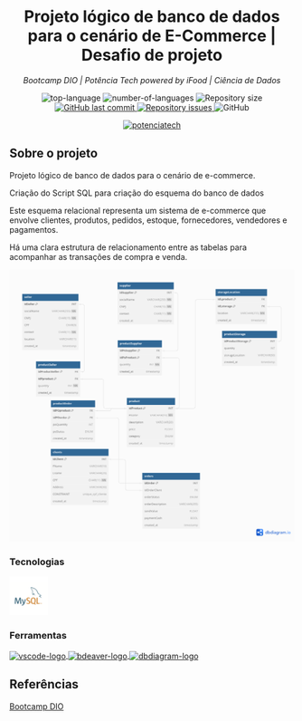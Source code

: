 <h1 align="center">Projeto lógico de banco de dados para o cenário de E-Commerce | Desafio de projeto</h1>

<p align="center"><i>Bootcamp DIO | Potência Tech powered by iFood | Ciência de Dados</i></p>

<p align="center" display="inline-block">
  <img src="https://img.shields.io/github/languages/top/eltonmorenocl/dio-ecommerce-desafio-mysql" alt="top-language"/>
  <img src="https://img.shields.io/github/languages/count/eltonmorenocl/dio-ecommerce-desafio-mysql" alt="number-of-languages"/>
  <img alt="Repository size" src="https://img.shields.io/github/repo-size/eltonmorenocl/dio-ecommerce-desafio-mysql">
  <a href="https://github.com/eltonmorenocl/dio-ecommerce-desafio-mysql/commits/master">
    <img alt="GitHub last commit" src="https://img.shields.io/github/last-commit/eltonmorenocl/dio-ecommerce-desafio-mysql">
  </a>

  <a href="https://github.com/eltonmorenocl/dio-ecommerce-desafio-mysql">
    <img alt="Repository issues" src="https://img.shields.io/github/issues/eltonmorenocl/dio-ecommerce-desafio-mysql">
  </a>

  <img alt="GitHub" src="https://img.shields.io/github/license/eltonmorenocl/dio-ecommerce-desafio-mysql">
  </p>
</p>
<p align="center">
  <a href="https://web.dio.me/track/potencia-tech-powered-ifood-ciencias-de-dados-com-python">
    <img width="150" src="https://hermes.dio.me/tracks/f5dba255-da18-427a-a02a-ca11a339c1cd.png" alt="potenciatech"  text-align:   center>
  </a>  
</p>

##  Sobre o projeto

Projeto lógico de banco de dados para o cenário de e-commerce.

Criação do Script SQL para criação do esquema do banco de dados

Este esquema relacional representa um sistema de e-commerce que envolve clientes, produtos, pedidos, estoque, fornecedores, vendedores e pagamentos. 

Há uma clara estrutura de relacionamento entre as tabelas para acompanhar as transações de compra e venda.


<p align="left">
  <img width="850" src="https://github.com/eltonmorenocl/dio-ecommerce-desafio-mysql/blob/main/Diagrama-EcommerceDio.png" alt="potenciatech">
</p>

### Tecnologias

<p display="inline-block">
  <a href="https://www.mysql.com/">
    <img width="68" src="https://raw.githubusercontent.com/github/explore/80688e429a7d4ef2fca1e82350fe8e3517d3494d/topics/mysql/mysql.png" alt="msql">
  </a>  
</p>
                                                                                                  
### Ferramentas

<p display="inline-block">
  <a href="https://code.visualstudio.com/">
    <img width="48" src="https://upload.wikimedia.org/wikipedia/commons/thumb/9/9a/Visual_Studio_Code_1.35_icon.svg/2048px-Visual_Studio_Code_1.35_icon.svg.png" alt="vscode-logo" align="center"/>
  </a>
  <a href="https://dbeaver.io/">
    <img width="122" src="https://repository-images.githubusercontent.com/44662669/f3f5c080-808b-11ea-9713-2bea65875d95" alt="bdeaver-logo" align="center"/>
  </a>
  <a href="https://dbdiagram.io/"> 
    <img width="122" src="https://community.dbdiagram.io/uploads/default/original/1X/4431f78b1742115d112e87b93af510e8ce32d222.png" alt="dbdiagram-logo"       align="center"/>
  </a>
</p>


## Referências
[Bootcamp DIO](https://web.dio.me/track/potencia-tech-powered-ifood-ciencias-de-dados-com-python)

